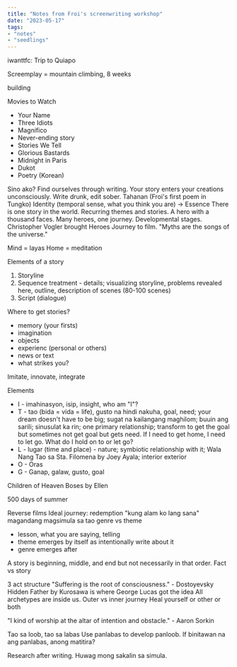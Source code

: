 ```yaml
---
title: "Notes from Froi's screenwriting workshop"
date: "2023-05-17"
tags:
- "notes"
- "seedlings"
---
```


iwanttfc: Trip to Quiapo

Screemplay = mountain climbing, 8 weeks

building

Movies to Watch
- Your Name
- Three Idiots
- Magnifico
- Never-ending story
- Stories We Tell
- Glorious Bastards
- Midnight in Paris
- Dukot
- Poetry (Korean)

Sino ako?
Find ourselves through writing.
Your story enters your creations unconsciously.
Write drunk, edit sober.
Tahanan (Froi's first poem in Tungko)
Identity (temporal sense, what you think you are) -> Essence
There is one story in the world. Recurring themes and stories.
A hero with a thousand faces. Many heroes, one journey.
Developmental stages.
Christopher Vogler brought Heroes Journey to film.
"Myths are the songs of the universe."

Mind = layas
Home = meditation

Elements of a story
1. Storyline
2. Sequence treatment - details; visualizing storyline, problems revealed here, outline, description of scenes (80-100 scenes)
3. Script (dialogue)

Where to get stories?
- memory (your firsts)
- imagination
- objects
- experienc (personal or others)
- news or text
- what strikes you?

Imitate, innovate, integrate

Elements
- I - imahinasyon, isip, insight, who am "I"?
- T - tao (bida = vida = life), gusto na hindi nakuha, goal, need; your dream doesn't have to be big; sugat na kailangang maghilom; buuin ang sarili; sinusulat ka rin; one primary relationship; transform to get the goal but sometimes not get goal but gets need. If I need to get home, I need to let go. What do I hold on to or let go?
- L - lugar (time and place) - nature; symbiotic relationship with it; Wala Nang Tao sa Sta. Filomena by Joey Ayala; interior exterior
- O - Oras
- G - Ganap, galaw, gusto, goal

Children of Heaven
Boses by Ellen

500 days of summer

Reverse films
Ideal journey: redemption
"kung alam ko lang sana"
magandang magsimula sa tao
genre vs theme
- lesson, what you are saying, telling
- theme emerges by itself as intentionally write about it
- genre emerges after

A story is beginning, middle, and end but not necessarily in that order.
Fact vs story

3 act structure
"Suffering is the root of consciousness." - Dostoyevsky
Hidden Father by Kurosawa is where George Lucas got the idea
All archetypes are inside us.
Outer vs inner journey
Heal yourself or other or both

"I kind of worship at the altar of intention and obstacle." - Aaron Sorkin

Tao sa loob, tao sa labas
Use panlabas to develop panloob.
If binitawan na ang panlabas, anong matitira?

Research after writing. Huwag mong sakalin sa simula.